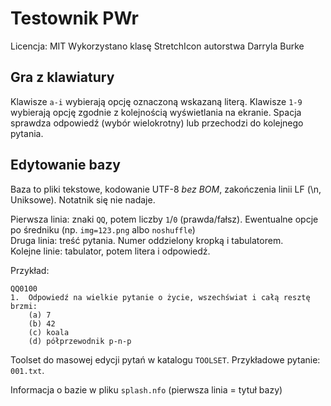 Testownik PWr
=============

Licencja: MIT
Wykorzystano klasę StretchIcon autorstwa Darryla Burke

Gra z klawiatury
----------------

Klawisze `a-i` wybierają opcję oznaczoną wskazaną literą. Klawisze `1-9`
wybierają opcję zgodnie z kolejnością wyświetlania na ekranie. Spacja sprawdza
odpowiedź (wybór wielokrotny) lub przechodzi do kolejnego pytania.

Edytowanie bazy
---------------

Baza to pliki tekstowe, kodowanie UTF-8 *bez BOM*, zakończenia linii LF (\n, Uniksowe). Notatnik się nie nadaje.

Pierwsza linia: znaki `QQ`, potem liczby `1`/`0` (prawda/fałsz). Ewentualne opcje po średniku (np. `img=123.png` albo `noshuffle`)  
Druga linia: treść pytania. Numer oddzielony kropką i tabulatorem.  
Kolejne linie: tabulator, potem litera i odpowiedź.

Przykład:

    QQ0100
    1.	Odpowiedź na wielkie pytanie o życie, wszechświat i całą resztę brzmi:
    	(a) 7
    	(b) 42
    	(c) koala
    	(d) półprzewodnik p-n-p

Toolset do masowej edycji pytań w katalogu `TOOLSET`. Przykładowe pytanie: `001.txt`.

Informacja o bazie w pliku `splash.nfo` (pierwsza linia = tytuł bazy)
